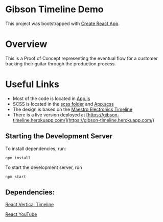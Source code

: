 # Gibson Timeline Demo

This project was bootstrapped with [Create React App](https://github.com/facebook/create-react-app).

#  Overview

This is a Proof of Concept representing the eventual flow for a customer tracking their guitar through the production process.

# Useful Links

 * Most of the code is located in [App.js](src/App.js)
 * SCSS is located in the [scss folder](src/scss) and [App.scss](src/App.scss)
 * The design is based on the [Maestro Electronics Timeline](https://www.maestroelectronics.com/en-US/#)
 * There is a live version deployed at [https://gibson-timeline.herokuapp.com/](https://gibson-timeline.herokuapp.com/)


## Starting the Development Server

To install dependencies, run: 

```
npm install
```

To start the development server, run

```
npm start
```

## Dependencies:

[React Vertical Timeline](https://github.com/stephane-monnot/react-vertical-timeline)

[React YouTube](https://github.com/tjallingt/react-youtube)